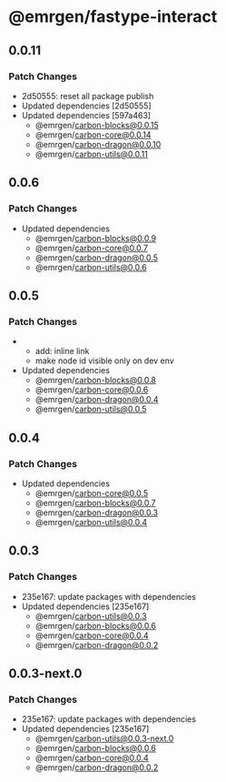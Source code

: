 # @emrgen/fastype-interact

## 0.0.11

### Patch Changes

- 2d50555: reset all package publish
- Updated dependencies [2d50555]
- Updated dependencies [597a463]
  - @emrgen/carbon-blocks@0.0.15
  - @emrgen/carbon-core@0.0.14
  - @emrgen/carbon-dragon@0.0.10
  - @emrgen/carbon-utils@0.0.11

## 0.0.6

### Patch Changes

- Updated dependencies
  - @emrgen/carbon-blocks@0.0.9
  - @emrgen/carbon-core@0.0.7
  - @emrgen/carbon-dragon@0.0.5
  - @emrgen/carbon-utils@0.0.6

## 0.0.5

### Patch Changes

- - add: inline link
  - make node id visible only on dev env
- Updated dependencies
  - @emrgen/carbon-blocks@0.0.8
  - @emrgen/carbon-core@0.0.6
  - @emrgen/carbon-dragon@0.0.4
  - @emrgen/carbon-utils@0.0.5

## 0.0.4

### Patch Changes

- Updated dependencies
  - @emrgen/carbon-core@0.0.5
  - @emrgen/carbon-blocks@0.0.7
  - @emrgen/carbon-dragon@0.0.3
  - @emrgen/carbon-utils@0.0.4

## 0.0.3

### Patch Changes

- 235e167: update packages with dependencies
- Updated dependencies [235e167]
  - @emrgen/carbon-utils@0.0.3
  - @emrgen/carbon-blocks@0.0.6
  - @emrgen/carbon-core@0.0.4
  - @emrgen/carbon-dragon@0.0.2

## 0.0.3-next.0

### Patch Changes

- 235e167: update packages with dependencies
- Updated dependencies [235e167]
  - @emrgen/carbon-utils@0.0.3-next.0
  - @emrgen/carbon-blocks@0.0.6
  - @emrgen/carbon-core@0.0.4
  - @emrgen/carbon-dragon@0.0.2
